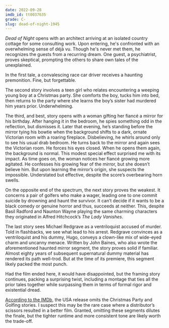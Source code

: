 ```yaml
---
date: 2022-09-28
imdb_id: tt0037635
grade: C-
slug: dead-of-night-1945
---
```


_Dead of Night_ opens with an architect arriving at an isolated country cottage for some consulting work. Upon entering, he's confronted with an overwhelming sense of déjà vu. Though he's never met them, he recognizes the guests from a recurring dream. One guest, a psychiatrist, proves skeptical, prompting the others to share own tales of the unexplained.

<!-- end -->

In the first tale, a convalescing race car driver receives a haunting premonition. Fine, but forgettable.

The second story involves a teen girl who relates encountering a weeping young boy at a Christmas party. She comforts the boy, tucks him into bed, then returns to the party where she learns the boy’s sister had murdered him years prior. Underwhelming.

The third, and best, story opens with a woman gifting her fiancé a mirror for his birthday. After hanging it in the bedroom, he spies something odd in the reflection, but dismisses it. Later that evening, he’s standing before the mirror tying his bowtie when the background shifts to a dark, ornate Victorian room with a roaring fireplace. Disbelieving, he whirls around only to see his usual drab bedroom. He turns back to the mirror and again sees the Victorian room. He forces his eyes closed. When he opens them again, the background is normal. This modest special effect surprised me with its impact. As time goes on, the woman notices her fiancé growing more agitated. He confesses his growing fear of the mirror, but she doesn’t believe him. But upon learning the mirror’s origin, she suspects the impossible. Understated but effective, despite the score’s overbearing horn swells.

On the opposite end of the spectrum, the next story proves the weakest. It concerns a pair of golfers who make a wager, leading one to one commit suicide by drowning and haunt the survivor. It can’t decide if it wants to be a black comedy or genuine horror and thus, succeeds at neither. This, despite Basil Radford and Naunton Wayne playing the same charming characters they originated in Alfred Hitchcock’s <span data-imdb-id="tt0030341">_The Lady Vanishes_</span>.

The last story sees Michael Redgrave as a ventriloquist accused of murder. Told in flashbacks, we see what lead to his arrest. Redgrave convinces as a ventriloquist and his dummy, Hugo, conveys a clown-like mix of wide-eyed charm and uncanny menace. Written by John Baines, who also wrote the aforementioned haunted mirror segment, the story proves solid if familiar. Almost eighty years of subsequent supernatural dummy material has rendered its path well-trod. But at the time of its premiere, this segment likely packed the most punch.

Had the film ended here, it would have disappointed, but the framing story continues, packing a surprising twist, including a montage that ties all the prior tales together while surpassing them in terms of formal rigor and existential dread.

[According to the IMDb](https://www.imdb.com/title/tt0037635/alternateversions?tab=cz&ref_=tt_trv_alt), the USA release omits the Christmas Party and Golfing stories. I suspect this may be the rare case where a distributor’s scissors resulted in a better film. Granted, omitting these segments dilutes the finale, but the tighter runtime and more consistent tone are likely worth the trade-off.
